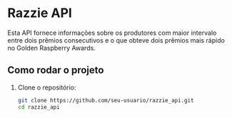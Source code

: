 # Razzie API

Esta API fornece informações sobre os produtores com maior intervalo entre dois prêmios consecutivos e o que obteve dois prêmios mais rápido no Golden Raspberry Awards.

## Como rodar o projeto

1. Clone o repositório:
   ```bash
   git clone https://github.com/seu-usuario/razzie_api.git
   cd razzie_api
